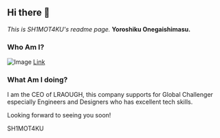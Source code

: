 ## Hi there 👋

*This is SH1MOT4KU's readme page.*
**Yoroshiku Onegaishimasu.**

### Who Am I?

![Image](LI_PF.jpg)
[Link](http://sh1mot4ku.mystrikingly.com)

### What Am I doing?

I am the CEO of LRAOUGH, this company supports for Global Challenger especially Engineers and Designers who has excellent tech skills.

Looking forward to seeing you soon!

SH1MOT4KU


<!--
**sh1mot4ku/sh1mot4ku** is a ✨ _special_ ✨ repository because its `README.md` (this file) appears on your GitHub profile.

Here are some ideas to get you started:

- 🔭 I’m currently working on ...
- 🌱 I’m currently learning ...
- 👯 I’m looking to collaborate on ...
- 🤔 I’m looking for help with ...
- 💬 Ask me about ...
- 📫 How to reach me: ...
- 😄 Pronouns: ...
- ⚡ Fun fact: ...
-->
